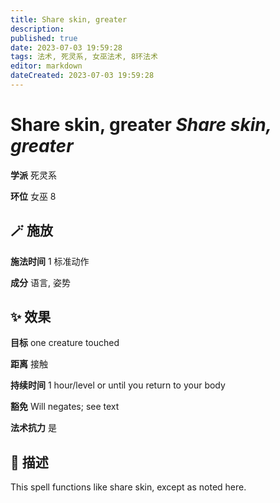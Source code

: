```yaml
---
title: Share skin, greater
description: 
published: true
date: 2023-07-03 19:59:28
tags: 法术, 死灵系, 女巫法术, 8环法术
editor: markdown
dateCreated: 2023-07-03 19:59:28
---
```


# **Share skin, greater** *Share skin, greater*

**学派** 死灵系 

**环位** 女巫 8

## 🪄 施放

**施法时间** 1 标准动作

**成分** 语言, 姿势

## ✨ 效果 

**目标** one creature touched 

**距离** 接触  

**持续时间** 1 hour/level or until you return to your body 

**豁免** Will negates; see text

**法术抗力** 是

## 📖 描述

This spell functions like share skin, except as noted here.
    